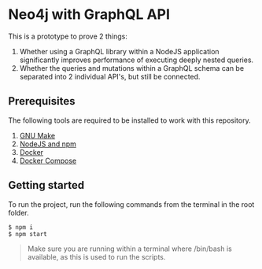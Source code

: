 # Neo4j with GraphQL API

This is a prototype to prove 2 things:

1. Whether using a GraphQL library within a NodeJS application significantly improves performance of executing deeply nested queries.
1. Whether the queries and mutations within a GraphQL schema can be separated into 2 individual API's, but still be connected.

## Prerequisites

The following tools are required to be installed to work with this repository.

1. [GNU Make](https://www.gnu.org/software/make/)
1. [NodeJS and npm](https://nodejs.org/en/download/package-manager/)
1. [Docker](https://docs.docker.com/get-docker/)
1. [Docker Compose](https://docs.docker.com/compose/install/)

## Getting started

To run the project, run the following commands from the terminal in the root folder.

```shell
$ npm i
$ npm start
```

> Make sure you are running within a terminal where /bin/bash is available, as this is used to run the scripts.

